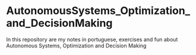 # AutonomousSystems_Optimization_and_DecisionMaking
In this repository are my notes in portuguese, exercises and fun about Autonomous Systems, Optimization and Decision Making
